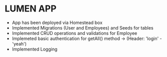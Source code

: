# LUMEN APP

* App has been deployed via Homestead box
* Implemented Migrations (User and Employees) and Seeds for tables
* Implemented CRUD operations and validations for Employee
* Implemeted basic authentication for getAll() method -> (Header: 'login' - 'yeah') 
* Implemented Logging